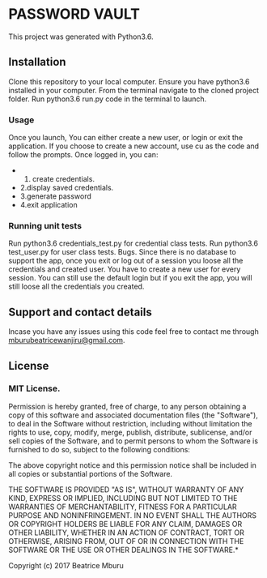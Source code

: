 # PASSWORD VAULT

This project was generated with Python3.6.

## Installation

Clone this repository to your local computer. Ensure you have python3.6 installed in your computer. From the terminal navigate to the cloned project folder. Run python3.6 run.py code in the terminal to launch.

### Usage

Once you launch, You can either create a new user, or login or exit the application. If you choose to create a new account, use cu as the code and follow the prompts. Once logged in, you can:

 * 1. create credentials.
 * 2.display saved credentials.
 * 3.generate password
 * 4.exit application

### Running unit tests

Run python3.6 credentials_test.py for credential class tests. Run python3.6 test_user.py for user class tests. Bugs. Since there is no database to support the app, once you exit or log out of a session you loose all the credentials and created user. You have to create a new user for every session. You can still use the default login but if you exit the app, you will still loose all the credentials you created.

## Support and contact details

Incase you have any issues using this code feel free to contact me through mburubeatricewanjiru@gmail.com.

## License

### MIT License.

Permission is hereby granted, free of charge, to any person obtaining a copy of this software and associated documentation files (the "Software"), to deal in the Software without restriction, including without limitation the rights to use, copy, modify, merge, publish, distribute, sublicense, and/or sell copies of the Software, and to permit persons to whom the Software is furnished to do so, subject to the following conditions:

The above copyright notice and this permission notice shall be included in all copies or substantial portions of the Software.

THE SOFTWARE IS PROVIDED "AS IS", WITHOUT WARRANTY OF ANY KIND, EXPRESS OR IMPLIED, INCLUDING BUT NOT LIMITED TO THE WARRANTIES OF MERCHANTABILITY, FITNESS FOR A PARTICULAR PURPOSE AND NONINFRINGEMENT. IN NO EVENT SHALL THE AUTHORS OR COPYRIGHT HOLDERS BE LIABLE FOR ANY CLAIM, DAMAGES OR OTHER LIABILITY, WHETHER IN AN ACTION OF CONTRACT, TORT OR OTHERWISE, ARISING FROM, OUT OF OR IN CONNECTION WITH THE SOFTWARE OR THE USE OR OTHER DEALINGS IN THE SOFTWARE.*

Copyright (c) 2017 Beatrice Mburu
